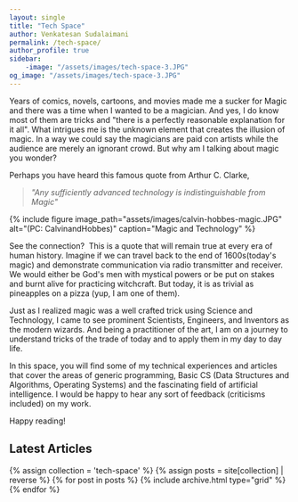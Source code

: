 ```yaml
---
layout: single
title: "Tech Space"
author: Venkatesan Sudalaimani
permalink: /tech-space/
author_profile: true
sidebar:
    -image: "/assets/images/tech-space-3.JPG"
og_image: "/assets/images/tech-space-3.JPG"
---
```


Years of comics, novels, cartoons, and movies made me a sucker for Magic and there was a time when I wanted to be a magician. And yes, I do know most of them are tricks and "there is a perfectly reasonable explanation for it all". What intrigues me is the unknown element that creates the illusion of magic. In a way we could say the magicians are paid con artists while the audience are merely an ignorant crowd. But why am I talking about magic you wonder?

Perhaps you have heard this famous quote from Arthur C. Clarke,

> *"Any sufficiently advanced technology is indistinguishable from Magic"*

{% include figure image_path="assets/images/calvin-hobbes-magic.JPG" alt="(PC: CalvinandHobbes)" caption="Magic and Technology" %}

See the connection?  This is a quote that will remain true at every era of human history. Imagine if we can travel back to the end of 1600s(today's magic) and demonstrate communication via radio transmitter and receiver. We would either be God's men with mystical powers or be put on stakes and burnt alive for practicing witchcraft. But today, it is as trivial as pineapples on a pizza (yup, I am one of them).

Just as I realized magic was a well crafted trick using Science and Technology, I came to see prominent Scientists, Engineers, and Inventors as the modern wizards. And being a practitioner of the art, I am on a journey to understand tricks of the trade of today and to apply them in my day to day life.

In this space, you will find some of my technical experiences and articles that cover the areas of generic programming, Basic CS (Data Structures and Algorithms, Operating Systems) and the fascinating field of artificial intelligence. I would be happy to hear any sort of feedback (criticisms included) on my work.

Happy reading!

## Latest Articles

<div class="grid__wrapper">
  {% assign collection = 'tech-space' %}
  {% assign posts = site[collection] | reverse %}
  {% for post in posts %}
    {% include archive.html type="grid" %}
  {% endfor %}
</div>